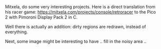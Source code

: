 
##

Mitxela, do some very interesting projects.
Here is a direct translation from his racer game:
https://mitxela.com/projects/console/retroracer
to the Pico 2 with Pimoroni Display Pack 2 in C.

Well there is actually an addition:
dirty regions are redrawn, instead of everything.

Next, some image might be interesting to have .. fill in the
noisy area ..


